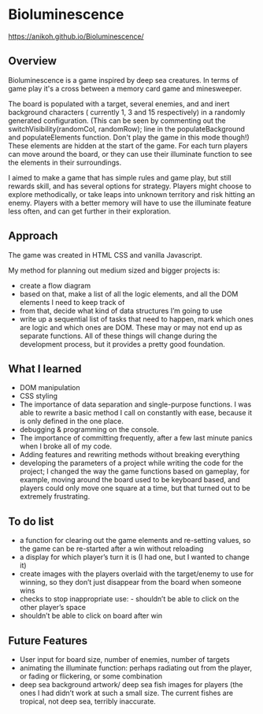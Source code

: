 
Bioluminescence 
========================

https://anikoh.github.io/Bioluminescence/

Overview
-----------

Bioluminescence is a game inspired by deep sea creatures. In terms of game play it's a cross between a memory card game and minesweeper.

The board is populated with a target, several enemies, and and inert background characters ( currently 1, 3 and 15 respectively) in a randomly generated configuration. (This can be seen by commenting out the switchVisibility(randomCol, randomRow); line in the populateBackground and populateElements function. Don't play the game in this mode though!) These elements are hidden at the start of the game. For each turn players can move around the board, or they can use their illuminate function to see the elements in their surroundings.

I aimed to make a game that has simple rules and game play, but still rewards skill, and has several options for strategy. Players might choose to explore methodically, or take leaps into unknown territory and risk hitting an enemy. Players with a better memory will have to use the illuminate feature less often, and can get further in their exploration.



Approach
------------
The game was created in HTML CSS and vanilla Javascript.

My method for planning out medium sized and bigger projects is:

- create a flow diagram
- based on that, make a list of all the logic elements, and all the DOM elements I need to keep track of
- from that, decide what kind of data structures I’m going to use
- write up a sequential list of tasks that need to happen, mark which ones are logic and which ones are DOM. These may or may not end up as separate functions.
All of these things will change during the development process, but it provides a pretty good foundation.



What I learned 
--------------

- DOM manipulation
- CSS styling
- The importance of data separation and single-purpose functions. I was able to rewrite a basic method I call on constantly with ease, because it is only defined in the one place.
- debugging & programming on the console.
- The importance of committing frequently, after a few last minute panics when I broke all of my code.
- Adding features and rewriting methods without breaking everything
- developing the parameters of a project while writing the code for the project; I changed the way the game functions based on gameplay, for example, moving around the board used to be keyboard based, and players could only move one square at a time, but that turned out to be extremely frustrating.


To do list
--------------

- a function for clearing out the game elements and re-setting values, so the game can be re-started after a win without reloading
- a display for which player’s turn it is (I had one, but I wanted to change it)
- create images with the players overlaid with the target/enemy to use for winning, so they don’t just disappear from the board when someone wins
- checks to stop inappropriate use: - shouldn’t be able to click on the other player’s space 
- shouldn’t be able to click on board after win

Future Features
------------------

- User input for board size, number of enemies, number of targets
- animating the illuminate function: perhaps radiating out from the player, or fading or flickering, or some combination
- deep sea background artwork/ deep sea fish images for players (the ones I had didn’t work at such a small size. The current fishes are tropical, not deep sea, terribly inaccurate.
